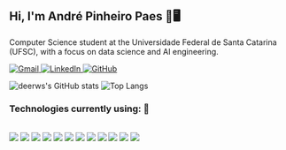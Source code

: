 ## Hi, I'm André Pinheiro Paes 🚀🖥️

Computer Science student at the Universidade Federal de Santa Catarina (UFSC), with a focus on data science and AI engineering.
<div align="left">
  <a href="mailto:paes.andre33@gmail.com">
    <img src="https://img.icons8.com/color/48/000000/gmail.png" alt="Gmail" style="vertical-align:top">
  </a>
  <a href="https://www.linkedin.com/in/andrepinheiropaes/" target="_blank">
    <img src="https://img.icons8.com/color/48/000000/linkedin.png" alt="LinkedIn" style="vertical-align:top">
  </a>
  <a href="https://github.com/deerws" target="_blank">
    <img src="https://img.icons8.com/color/48/000000/github.png" alt="GitHub" style="vertical-align:top">
  </a>
</div>

![deerws's GitHub stats](https://github-readme-stats.vercel.app/api?username=deerws&show_icons=true&theme=tokyonight&cache_seconds=1800)
![Top Langs](https://github-readme-stats.vercel.app/api/top-langs/?username=deerws&layout=compact&theme=tokyonight&langs_count=6&cache_seconds=1800)


### Technologies currently using: 🤖

<div style="display: inline_block"><br/>
  <img align="python" src="https://img.shields.io/badge/Python-14354C?style=for-the-badge&logo=python&logoColor=white" />
  <img align="C++" src="https://img.shields.io/badge/C%2B%2B-00599C?style=for-the-badge&logo=c%2B%2B&logoColor=white" />
  <img align="C" src="https://img.shields.io/badge/C-00599C?style=for-the-badge&logo=c&logoColor=white" />
  <img align="R" src="https://img.shields.io/badge/R-276DC3?style=for-the-badge&logo=r&logoColor=white" />
  <img align="Kotlin" src="https://img.shields.io/badge/Kotlin-7F52FF?style=for-the-badge&logo=Kotlin&logoColor=white" />
  <img align="php" src="https://img.shields.io/badge/PHP-777BB4?style=for-the-badge&logo=php&logoColor=white" />
  <img align="javascript" src="https://img.shields.io/badge/JavaScript-F7DF1E?style=for-the-badge&logo=javascript&logoColor=black"/>
  <img align="typescript" src="https://img.shields.io/badge/TypeScript-007ACC?style=for-the-badge&logo=typescript&logoColor=white" />
  <img align="react" src="https://img.shields.io/badge/React-20232A?style=for-the-badge&logo=react&logoColor=61DAFB" />
  <img align="PostGre4" src="https://img.shields.io/badge/PostgreSQL-316192?style=for-the-badge&logo=postgresql&logoColor=white" />
  <img align="MYSQL" src="https://img.shields.io/badge/MySQL-00000F?style=for-the-badge&logo=mysql&logoColor=white" />
  <img align="sqlite" src="https://img.shields.io/badge/SQLite-07405E?style=for-the-badge&logo=sqlite&logoColor=white" />
  
  
</div>





